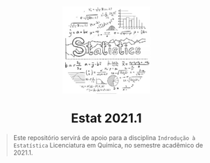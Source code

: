 <p align = "center">
   <img 
        width = "200px"
        align = "center"
        src   = "/img/logo_ESTAT_circ.png"
        alt   = "Estat_2020.2"
   >
   <h1 align = "center">
      Estat 2021.1
   </h1>
</p>

> Este repositório servirá de apoio para a disciplina `Indrodução à Estatística` Licenciatura em Química, no semestre acadêmico de 2021.1.
